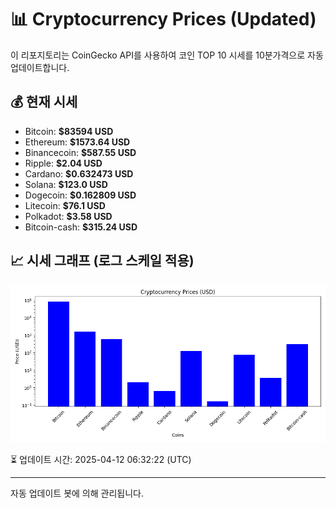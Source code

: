 
# 📊 Cryptocurrency Prices (Updated)

이 리포지토리는 CoinGecko API를 사용하여 코인 TOP 10 시세를 10분가격으로 자동 업데이트합니다.

## 💰 현재 시세
- Bitcoin: **$83594 USD**
- Ethereum: **$1573.64 USD**
- Binancecoin: **$587.55 USD**
- Ripple: **$2.04 USD**
- Cardano: **$0.632473 USD**
- Solana: **$123.0 USD**
- Dogecoin: **$0.162809 USD**
- Litecoin: **$76.1 USD**
- Polkadot: **$3.58 USD**
- Bitcoin-cash: **$315.24 USD**

## 📈 시세 그래프 (로그 스케일 적용)
![Crypto Prices](crypto_prices.png)

⏳ 업데이트 시간: 2025-04-12 06:32:22 (UTC)

---
자동 업데이트 봇에 의해 관리됩니다.
